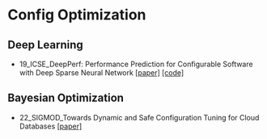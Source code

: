 # Config Optimization


## Deep Learning

- 19_ICSE_DeepPerf: Performance Prediction for Configurable Software with Deep Sparse Neural Network [[paper]](https://ieeexplore.ieee.org/stamp/stamp.jsp?tp=&arnumber=8811988) [[code]](https://github.com/DeepPerf/DeepPerf)


## Bayesian Optimization 

- 22_SIGMOD_Towards Dynamic and Safe Configuration Tuning for Cloud Databases [[paper]](https://arxiv.org/pdf/2203.14473.pdf)
